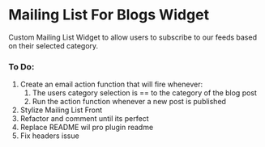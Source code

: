 # Mailing List For Blogs Widget

Custom Mailing List Widget to allow users to subscribe to our feeds based on their selected category.


### To Do:
1. Create an email action function that will fire whenever:
    1. The users category selection is == to the category of the blog post
    2. Run the action function whenever a new post is published
2. Stylize Mailing List Front
3. Refactor and comment until its perfect
4. Replace README wil pro plugin readme
5. Fix headers issue  
